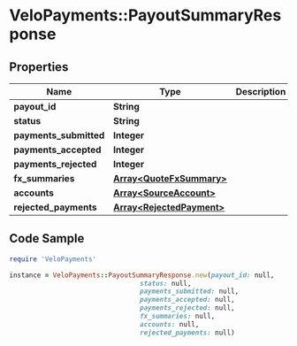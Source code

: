 # VeloPayments::PayoutSummaryResponse

## Properties

Name | Type | Description | Notes
------------ | ------------- | ------------- | -------------
**payout_id** | **String** |  | [optional] 
**status** | **String** |  | [optional] 
**payments_submitted** | **Integer** |  | [optional] 
**payments_accepted** | **Integer** |  | [optional] 
**payments_rejected** | **Integer** |  | [optional] 
**fx_summaries** | [**Array&lt;QuoteFxSummary&gt;**](QuoteFxSummary.md) |  | 
**accounts** | [**Array&lt;SourceAccount&gt;**](SourceAccount.md) |  | 
**rejected_payments** | [**Array&lt;RejectedPayment&gt;**](RejectedPayment.md) |  | 

## Code Sample

```ruby
require 'VeloPayments'

instance = VeloPayments::PayoutSummaryResponse.new(payout_id: null,
                                 status: null,
                                 payments_submitted: null,
                                 payments_accepted: null,
                                 payments_rejected: null,
                                 fx_summaries: null,
                                 accounts: null,
                                 rejected_payments: null)
```


